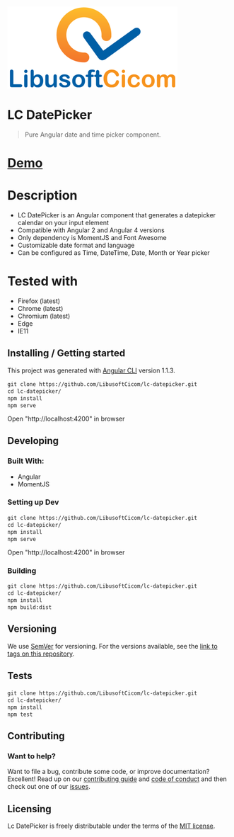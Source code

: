 ![Logo of the project](./src/assets/logo.png)

# LC DatePicker
> Pure Angular date and time picker component.


# [Demo](https://libusoftcicom.github.io/lc-datepicker/)


# Description

- LC DatePicker is an Angular component that generates a datepicker calendar on your input element
- Compatible with Angular 2 and Angular 4 versions
- Only dependency is MomentJS and Font Awesome
- Customizable date format and language 
- Can be configured as Time, DateTime, Date, Month or Year picker


# Tested with

- Firefox (latest)
- Chrome (latest)
- Chromium (latest)
- Edge
- IE11

## Installing / Getting started

This project was generated with [Angular CLI](https://github.com/angular/angular-cli) version 1.1.3.

```shell
git clone https://github.com/LibusoftCicom/lc-datepicker.git
cd lc-datepicker/
npm install
npm serve
```
Open "http://localhost:4200" in browser

## Developing

### Built With: 
- Angular
- MomentJS

### Setting up Dev

```shell
git clone https://github.com/LibusoftCicom/lc-datepicker.git
cd lc-datepicker/
npm install
npm serve
```
Open "http://localhost:4200" in browser


### Building


```shell
git clone https://github.com/LibusoftCicom/lc-datepicker.git
cd lc-datepicker/
npm install
npm build:dist
```

## Versioning

We use [SemVer](http://semver.org/) for versioning. For the versions available, see the [link to tags on this repository](https://github.com/LibusoftCicom/lc-datepicker/tags).

## Tests


```shell
git clone https://github.com/LibusoftCicom/lc-datepicker.git
cd lc-datepicker/
npm install
npm test
```

## Contributing

### Want to help?

Want to file a bug, contribute some code, or improve documentation? Excellent! Read up on our [contributing guide](https://github.com/LibusoftCicom/lc-datepicker/blob/master/CONTRIBUTING.md) and [code of conduct](https://github.com/LibusoftCicom/lc-datepicker/blob/master/CODE_OF_CONDUCT.md) and then check out one of our [issues](https://github.com/LibusoftCicom/lc-datepicker/issues).



## Licensing

Lc DatePicker is freely distributable under the terms of the [MIT license](https://github.com/LibusoftCicom/lc-datepicker/blob/master/LICENSE).